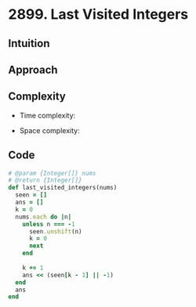 # 2899. Last Visited Integers

## Intuition

## Approach
<!-- Describe your approach to solving the problem. -->

## Complexity

- Time complexity:
<!-- Add your time complexity here, e.g. $$O(n)$$ -->

- Space complexity:
<!-- Add your space complexity here, e.g. $$O(n)$$ -->

## Code

```ruby
# @param {Integer[]} nums
# @return {Integer[]}
def last_visited_integers(nums)
  seen = []
  ans = []
  k = 0
  nums.each do |n|
    unless n === -1
      seen.unshift(n)
      k = 0
      next
    end
    
    k += 1 
    ans << (seen[k - 1] || -1)
  end
  ans
end
```
